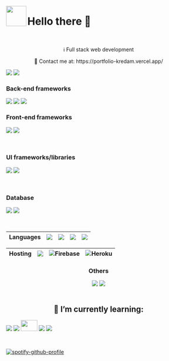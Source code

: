 
<p align="center">
    <img align="left" src="https://tenor.com/view/jojo-greeting-smile-star-platinum-hi-gif-17297758.gif" width="55" height="55" />
  <p align="left">
      <h1 align="left">  Hello there 👋</h1>
  </p>
</p>
&nbsp;
<div align="center">
      <p> ℹ️ Full stack web development</p>
      <p>💬 Contact me at:  https://portfolio-kredam.vercel.app/ </p>
</div>
    <img src="https://github-readme-stats.vercel.app/api/top-langs/?username=Kredam&layout=compact" />
    <img src="https://github-readme-stats.vercel.app/api?username=Kredam&show_icons=true&theme=tokyonight" />
&nbsp;
<p align="center" >
    <p align="right">
      <h3>Back-end frameworks</h3>
      <img  src="https://img.shields.io/badge/flask-%23000.svg?style=for-the-badge&logo=flask&logoColor=white" />
      <img src="https://img.shields.io/badge/node.js-6DA55F?style=for-the-badge&logo=node.js&logoColor=white" />
      <img src="https://img.shields.io/badge/express.js-%23404d59.svg?style=for-the-badge&logo=express&logoColor=%2361DAFB" />
    </p>
    <p align="left">
        <h3>Front-end frameworks</h3>
        <img  src="https://img.shields.io/badge/react-%2320232a.svg?style=for-the-badge&logo=react&logoColor=%2361DAFB" />
        <img src="https://img.shields.io/badge/Next-black?style=for-the-badge&logo=next.js&logoColor=white" />
    </p>
</p>
&nbsp;
<div>
    <p align="left">
        <h3>UI frameworks/libraries</h3>
        <img src="https://img.shields.io/badge/MUI-%230081CB.svg?style=for-the-badge&logo=material-ui&logoColor=white" />
        <img src="https://img.shields.io/badge/bootstrap-%23563D7C.svg?style=for-the-badge&logo=bootstrap&logoColor=white" />
    </p>
  </p>
</div>
&nbsp;
<div>
    <p align="left">
        <h3>Database</h3>
        <img src="https://img.shields.io/badge/mysql-%2300f.svg?style=for-the-badge&logo=mysql&logoColor=white" />
        <img src="https://img.shields.io/badge/sqlite-%2307405e.svg?style=for-the-badge&logo=sqlite&logoColor=white" />
    </p>
  </p>
</div>

&nbsp;
    
Languages | <img src="https://img.shields.io/badge/python-3670A0?style=for-the-badge&logo=python&logoColor=ffdd54"> | <img src="https://img.shields.io/badge/javascript-%23323330.svg?style=for-the-badge&logo=javascript&logoColor=%23F7DF1E"> | <img src="https://img.shields.io/badge/java-%23ED8B00.svg?style=for-the-badge&logo=java&logoColor=white"> | <img src="https://img.shields.io/badge/typescript-%23007ACC.svg?style=for-the-badge&logo=typescript&logoColor=white">  | 
--- | --- | --- | --- |--- 

Hosting | <img src="https://img.shields.io/badge/vercel-%23000000.svg?style=for-the-badge&logo=vercel&logoColor=white" />  | ![Firebase](https://img.shields.io/badge/firebase-%23039BE5.svg?style=for-the-badge&logo=firebase) | ![Heroku](https://img.shields.io/badge/heroku-%23430098.svg?style=for-the-badge&logo=heroku&logoColor=white) |
--- | ---| ---|---
    

<div align="center">
    <h3>Others</h3>
    <img src="https://img.shields.io/badge/React_Router-CA4245?style=for-the-badge&logo=react-router&logoColor=white" />
    <img src="https://img.shields.io/badge/redux-%23593d88.svg?style=for-the-badge&logo=redux&logoColor=white" />

</div>
&nbsp;
<div align="center">
  <h2>🌱 I’m currently learning:</h2>
  <p align="left">
    <img src="https://img.shields.io/badge/angular-%23DD0031.svg?style=for-the-badge&logo=angular&logoColor=white" />
    <img src="https://img.shields.io/badge/django-%23092E20.svg?style=for-the-badge&logo=django&logoColor=white" />
    <img src="https://www.countryflags.com/wp-content/uploads/japan-flag-png-xl.png" height="30px" width="45px"/>
    <img src="https://img.shields.io/badge/rxjs-%23B7178C.svg?style=for-the-badge&logo=reactivex&logoColor=white" />
    <img src="https://img.shields.io/badge/unity-%23000000.svg?style=for-the-badge&logo=unity&logoColor=white" />
</p>
</div>

&nbsp;

[![spotify-github-profile](https://spotify-github-profile.vercel.app/api/view?uid=21n52mk7iklcht7wr6p5g3zgi&cover_image=true&theme=novatorem&bar_color=4c1010&bar_color_cover=true)](https://github.com/kittinan/spotify-github-profile)
